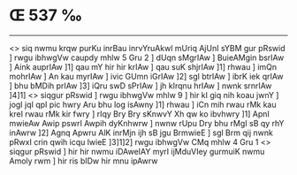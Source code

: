 # Œ 537 ‰
---
<> siq nwmu krqw purKu
inrBau inrvYruAkwl mUriq
AjUnI sYBM gur pRswid ]
rwgu ibhwgVw caupdy mhlw 5 Gru 2 ]
dUqn sMgrIAw ] BuieAMgin bsrIAw ] Aink auprIAw ]1] qau mY hir
hir krIAw ] qau suK shjrIAw ]1] rhwau ] imQn mohrIAw ] An kau
myrIAw ] ivic GUmn iGrIAw ]2] sgl btrIAw ] ibrK iek qrIAw ]
bhu bMDih prIAw ]3] iQru swD sPrIAw ] jh kIrqnu hrIAw ] nwnk
srnrIAw ]4]1]
<> siqgur pRswid ] rwgu ibhwgVw mhlw 9 ] hir kI giq nih koau
jwnY ] jogI jqI qpI pic hwry Aru bhu log isAwny ]1] rhwau ] iCn mih
rwau rMk kau kreI rwau rMk kir fwry ] rIqy Bry Bry sKnwvY Xh qw ko
ibvhwry ]1] ApnI mwieAw Awip pswrI Awpih dyKnhwrw ] nwnw rUpu Dry
bhu rMgI sB qy rhY inAwrw ]2] Agnq Apwru AlK inrMjn ijh sB jgu
BrmwieE ] sgl Brm qij nwnk pRwxI crin qwih icqu lwieE
]3]1]2]
rwgu ibhwgVw CMq mhlw 4 Gru 1
<> siqgur pRswid ]
hir hir nwmu iDAweIAY myrI ijMduVIey gurmuiK nwmu Amoly rwm ] hir ris
bIDw hir mnu ipAwrw
####
